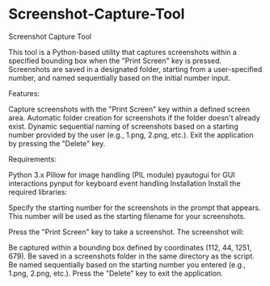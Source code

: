 # Screenshot-Capture-Tool

Screenshot Capture Tool

This tool is a Python-based utility that captures screenshots within a specified bounding box when the "Print Screen" key is pressed. Screenshots are saved in a designated folder, starting from a user-specified number, and named sequentially based on the initial number input.

Features:

Capture screenshots with the "Print Screen" key within a defined screen area.
Automatic folder creation for screenshots if the folder doesn't already exist.
Dynamic sequential naming of screenshots based on a starting number provided by the user (e.g., 1.png, 2.png, etc.).
Exit the application by pressing the "Delete" key.

Requirements:

Python 3.x
Pillow for image handling (PIL module)
pyautogui for GUI interactions
pynput for keyboard event handling
Installation
Install the required libraries:


Specify the starting number for the screenshots in the prompt that appears. This number will be used as the starting filename for your screenshots.

Press the "Print Screen" key to take a screenshot. The screenshot will:

Be captured within a bounding box defined by coordinates (112, 44, 1251, 679).
Be saved in a screenshots folder in the same directory as the script.
Be named sequentially based on the starting number you entered (e.g., 1.png, 2.png, etc.).
Press the "Delete" key to exit the application.